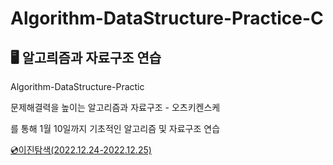 # Algorithm-DataStructure-Practice-C

## 🖥 알고릐즘과 자료구조 연습

Algorithm-DataStructure-Practic

문제해결력을 높이는 알고리즘과 자료구조 - 오츠키켄스케

를 통해 1월 10일까지 기초적인 알고리즘 및 자료구조 연습

[💿이진탐색(2022.12.24-2022.12.25)](https://github.com/jinhuyk/algorithm-datastructure-practice-C/blob/master/BinarySearch/README.md)
